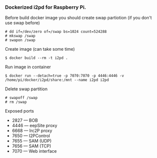 ### Dockerized i2pd for Raspberry Pi.

Before build docker image you should create swap partiotion (if you don't use swap before)

    # dd if=/dev/zero of=/swap bs=1024 count=524288
    # mkswap /swap 
    # swapon /swap

Create image (can take some time)

    $ docker build --rm -t i2pd .

Run image in container

    $ docker run --detach=true -p 7070:7070 -p 4446:4446 -v /home/pi/docker/i2pd/share:/mnt --name i2pd i2pd

Delete swap partition

    # swapoff /swap 
    # rm /swap 

Exposed ports

* 2827 — BOB
* 4446 — eepSite proxy
* 6668 — Irc2P proxy
* 7650 — I2PControl
* 7655 — SAM (UDP)
* 7656 — SAM (TCP)
* 7070 — Web interface